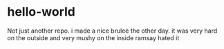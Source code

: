 # hello-world
Not just another repo.
i made a nice bruleè the other day.
it was very hard on the outside
and very mushy on the inside
ramsay hated it
